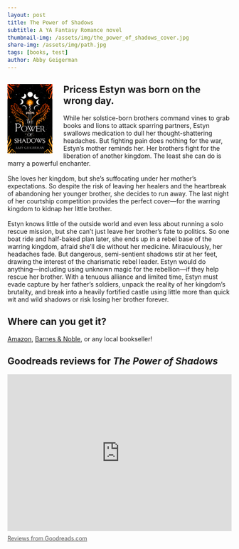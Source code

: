 ```yaml
---
layout: post
title: The Power of Shadows
subtitle: A YA Fantasy Romance novel
thumbnail-img: /assets/img/the_power_of_shadows_cover.jpg
share-img: /assets/img/path.jpg
tags: [books, test]
author: Abby Geigerman
---
```

<div>
<img src="/assets/img/the_power_of_shadows_cover.jpg" alt="The Power of Shadows Cover" width="20%" style="float: left; margin-right: 25px; margin-bottom: 10px;"/>

<h2>Pricess Estyn was born on the wrong day.</h2>

<p>
While her solstice-born brothers command vines to grab books and lions to attack sparring partners, Estyn swallows medication to dull her thought-shattering headaches. But fighting pain does nothing for the war, Estyn’s mother reminds her. Her brothers fight for the liberation of another kingdom. The least she can do is marry a powerful enchanter.
<br>
<br>
She loves her kingdom, but she’s suffocating under her mother’s expectations. So despite the risk of leaving her healers and the heartbreak of abandoning her younger brother, she decides to run away. The last night of her courtship competition provides the perfect cover—for the warring kingdom to kidnap her little brother.
<br>
<br>
Estyn knows little of the outside world and even less about running a solo rescue mission, but she can’t just leave her brother’s fate to politics. So one boat ride and half-baked plan later, she ends up in a rebel base of the warring kingdom, afraid she’ll die without her medicine. Miraculously, her headaches fade. But dangerous, semi-sentient shadows stir at her feet, drawing the interest of the charismatic rebel leader. Estyn would do anything—including using unknown magic for the rebellion—if they help rescue her brother. With a tenuous alliance and limited time, Estyn must evade capture by her father’s soldiers, unpack the reality of her kingdom’s brutality, and break into a heavily fortified castle using little more than quick wit and wild shadows or risk losing her brother forever.
</p>
</div>

## Where can you get it?
[Amazon](https://www.amazon.com/dp/B0CJJ313XJ?ref_=cm_sw_r_cp_ud_dp_2912T407ZB1BR7HGBKM7), [Barnes & Noble](https://www.barnesandnoble.com/w/book/1144229319?ean=9798989215706), or any local bookseller!


<div id="goodreads-widget" class="goodreads-widget" style="max-width: 100%; margin: 0 auto;">
  <div id="gr_header">
    <h2>
      <a rel="nofollow" href="https://www.goodreads.com/book/show/199913164-the-power-of-shadows" style="text-decoration: none;">
        Goodreads reviews for <em>The Power of Shadows</em>
      </a>
    </h2>
  </div>

  <div style="position: relative; padding-bottom: 70%; height: 0; overflow: hidden; max-width: 100%;">
    <iframe
      sandbox
      id="the_iframe"
      src="https://www.goodreads.com/api/reviews_widget_iframe?did=DEVELOPER_ID&format=html&header_text=Goodreads+reviews+for+The+Power+of+Shadows&isbn=9798989215706&links=660&min_rating=&num_reviews=&review_back=ffffff&stars=000000&stylesheet=&text=444"
      frameborder="0"
      style="position: absolute; top: 0; left: 0; width: 100%; height: 100%;"
      allowfullscreen>
    </iframe>
  </div>

  <div id="gr_footer" style="margin-top: 0.5em;">
    <a class="gr_branding" target="_blank" rel="nofollow noopener noreferrer"
      href="https://www.goodreads.com/book/show/199913164-the-power-of-shadows?utm_medium=api&utm_source=reviews_widget"
      style="font-size: 0.9em; color: #555;">
      Reviews from Goodreads.com
    </a>
  </div>
</div>
